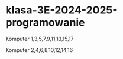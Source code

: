# klasa-3E-2024-2025-programowanie


Komputer 1,3,5,7,9,11,13,15,17



Komputer 2,4,6,8,10,12,14,16


